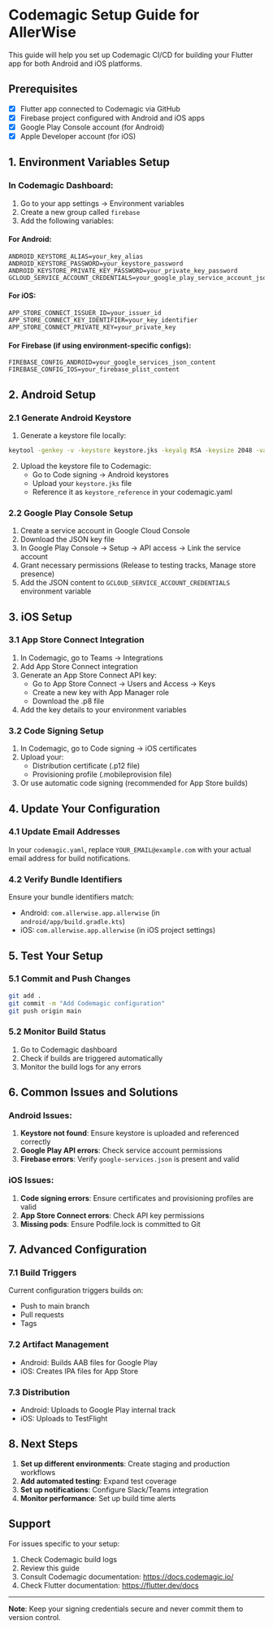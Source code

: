 # Codemagic Setup Guide for AllerWise

This guide will help you set up Codemagic CI/CD for building your Flutter app for both Android and iOS platforms.

## Prerequisites

- [x] Flutter app connected to Codemagic via GitHub
- [x] Firebase project configured with Android and iOS apps
- [x] Google Play Console account (for Android)
- [x] Apple Developer account (for iOS)

## 1. Environment Variables Setup

### In Codemagic Dashboard:

1. Go to your app settings → Environment variables
2. Create a new group called `firebase`
3. Add the following variables:

#### For Android:

```
ANDROID_KEYSTORE_ALIAS=your_key_alias
ANDROID_KEYSTORE_PASSWORD=your_keystore_password
ANDROID_KEYSTORE_PRIVATE_KEY_PASSWORD=your_private_key_password
GCLOUD_SERVICE_ACCOUNT_CREDENTIALS=your_google_play_service_account_json
```

#### For iOS:

```
APP_STORE_CONNECT_ISSUER_ID=your_issuer_id
APP_STORE_CONNECT_KEY_IDENTIFIER=your_key_identifier
APP_STORE_CONNECT_PRIVATE_KEY=your_private_key
```

#### For Firebase (if using environment-specific configs):

```
FIREBASE_CONFIG_ANDROID=your_google_services_json_content
FIREBASE_CONFIG_IOS=your_firebase_plist_content
```

## 2. Android Setup

### 2.1 Generate Android Keystore

1. Generate a keystore file locally:

```bash
keytool -genkey -v -keystore keystore.jks -keyalg RSA -keysize 2048 -validity 10000 -alias your_key_alias
```

2. Upload the keystore file to Codemagic:
   - Go to Code signing → Android keystores
   - Upload your `keystore.jks` file
   - Reference it as `keystore_reference` in your codemagic.yaml

### 2.2 Google Play Console Setup

1. Create a service account in Google Cloud Console
2. Download the JSON key file
3. In Google Play Console → Setup → API access → Link the service account
4. Grant necessary permissions (Release to testing tracks, Manage store presence)
5. Add the JSON content to `GCLOUD_SERVICE_ACCOUNT_CREDENTIALS` environment variable

## 3. iOS Setup

### 3.1 App Store Connect Integration

1. In Codemagic, go to Teams → Integrations
2. Add App Store Connect integration
3. Generate an App Store Connect API key:
   - Go to App Store Connect → Users and Access → Keys
   - Create a new key with App Manager role
   - Download the .p8 file
4. Add the key details to your environment variables

### 3.2 Code Signing Setup

1. In Codemagic, go to Code signing → iOS certificates
2. Upload your:
   - Distribution certificate (.p12 file)
   - Provisioning profile (.mobileprovision file)
3. Or use automatic code signing (recommended for App Store builds)

## 4. Update Your Configuration

### 4.1 Update Email Addresses

In your `codemagic.yaml`, replace `YOUR_EMAIL@example.com` with your actual email address for build notifications.

### 4.2 Verify Bundle Identifiers

Ensure your bundle identifiers match:

- Android: `com.allerwise.app.allerwise` (in `android/app/build.gradle.kts`)
- iOS: `com.allerwise.app.allerwise` (in iOS project settings)

## 5. Test Your Setup

### 5.1 Commit and Push Changes

```bash
git add .
git commit -m "Add Codemagic configuration"
git push origin main
```

### 5.2 Monitor Build Status

1. Go to Codemagic dashboard
2. Check if builds are triggered automatically
3. Monitor the build logs for any errors

## 6. Common Issues and Solutions

### Android Issues:

1. **Keystore not found**: Ensure keystore is uploaded and referenced correctly
2. **Google Play API errors**: Check service account permissions
3. **Firebase errors**: Verify `google-services.json` is present and valid

### iOS Issues:

1. **Code signing errors**: Ensure certificates and provisioning profiles are valid
2. **App Store Connect errors**: Check API key permissions
3. **Missing pods**: Ensure Podfile.lock is committed to Git

## 7. Advanced Configuration

### 7.1 Build Triggers

Current configuration triggers builds on:

- Push to main branch
- Pull requests
- Tags

### 7.2 Artifact Management

- Android: Builds AAB files for Google Play
- iOS: Creates IPA files for App Store

### 7.3 Distribution

- Android: Uploads to Google Play internal track
- iOS: Uploads to TestFlight

## 8. Next Steps

1. **Set up different environments**: Create staging and production workflows
2. **Add automated testing**: Expand test coverage
3. **Set up notifications**: Configure Slack/Teams integration
4. **Monitor performance**: Set up build time alerts

## Support

For issues specific to your setup:

1. Check Codemagic build logs
2. Review this guide
3. Consult Codemagic documentation: https://docs.codemagic.io/
4. Check Flutter documentation: https://flutter.dev/docs

---

**Note**: Keep your signing credentials secure and never commit them to version control.
